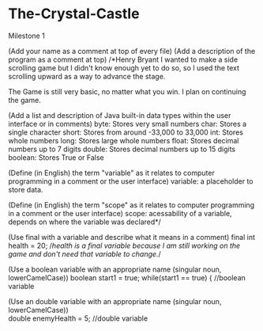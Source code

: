 # The-Crystal-Castle

Milestone 1

(Add your name as a comment at top of every file)
(Add a description of the program as a comment at top)
/*Henry Bryant
I wanted to make a side scrolling game but I 
didn't know enough yet to do so, so I used the 
text scrolling upward as a way to advance the stage.

The Game is still very basic, no matter what you win.
I plan on continuing the game.

(Add a list and description of Java built-in data types within the user interface or in comments)
byte: Stores very small numbers
char: Stores a single character
short: Stores from around -33,000 to 33,000 
int: Stores whole numbers
long: Stores large whole numbers
float: Stores decimal numbers up to 7 digits
double: Stores decimal numbers up to 15 digits
boolean: Stores True or False

(Define (in English) the term "variable" as it relates to computer programming in a comment or the user interface)
variable: a placeholder to store data.

(Define (in English) the term "scope" as it relates to computer programming in a comment or the user interface)
scope: acessability of a variable, depends on where 
the variable was declared*/

(Use final with a variable and describe what it means in a comment)
final int health = 20;
/*health is a final variable because I am still 
working on the game and don't need that variable to change.*/

(Use a boolean variable with an appropriate name  (singular noun, lowerCamelCase))
boolean start1 = true;
		while(start1 == true) {
   //boolean variable
   
(Use an double variable with an appropriate name (singular noun, lowerCamelCase))   
  double enemyHealth = 5;
//double variable
